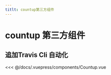 ```yaml
---
titlt: countup第三方组件
---
```


# countup 第三方组件
## 追加Travis Cli 自动化
<Countup :endVal="2020"/>

<<< @/docs/.vuepress/components/Countup.vue
